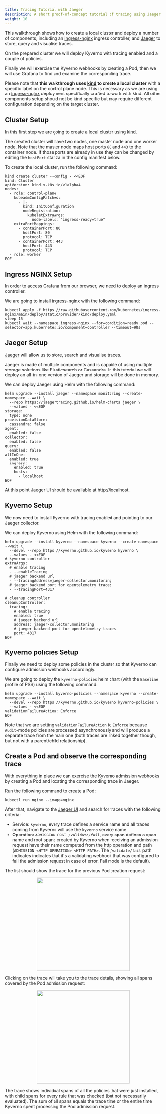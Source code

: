 ```yaml
---
title: Tracing Tutorial with Jaeger
description: A short proof-of-concept tutorial of tracing using Jaeger.
weight: 10
---
```


This walkthrough shows how to create a local cluster and deploy a number of components, including an [ingress-nginx](https://github.com/kubernetes/ingress-nginx) ingress controller, and [Jaeger](https://www.jaegertracing.io) to store, query and visualise traces.

On the prepared cluster we will deploy Kyverno with tracing enabled and a couple of policies.

Finally we will exercise the Kyverno webhooks by creating a Pod, then we will use Grafana to find and examine the corresponding trace.

Please note that **this walkthrough uses [kind](https://kind.sigs.k8s.io) to create a local cluster** with a specific label on the control plane node.
This is necessary as we are using an [ingress-nginx](https://github.com/kubernetes/ingress-nginx) deployment specifically crafted to work with kind.
All other components setup should not be kind specific but may require different configuration depending on the target cluster.

## Cluster Setup

In this first step we are going to create a local cluster using [kind](https://kind.sigs.k8s.io).

The created cluster will have two nodes, one master node and one worker node.
Note that the master node maps host ports `80` and `443` to the container node.
If those ports are already in use they can be changed by editing the `hostPort` stanza in the config manifest below.

To create the local cluster, run the following command:

```shell
kind create cluster --config - <<EOF
kind: Cluster
apiVersion: kind.x-k8s.io/v1alpha4
nodes:
  - role: control-plane
    kubeadmConfigPatches:
      - |-
        kind: InitConfiguration
        nodeRegistration:
          kubeletExtraArgs:
            node-labels: "ingress-ready=true"
    extraPortMappings:
      - containerPort: 80
        hostPort: 80
        protocol: TCP
      - containerPort: 443
        hostPort: 443
        protocol: TCP
  - role: worker
EOF
```

## Ingress NGINX Setup

In order to access Grafana from our browser, we need to deploy an ingress controller.

We are going to install [ingress-nginx](https://github.com/kubernetes/ingress-nginx) with the following command:

```shell
kubectl apply -f https://raw.githubusercontent.com/kubernetes/ingress-nginx/main/deploy/static/provider/kind/deploy.yaml
sleep 15
kubectl wait --namespace ingress-nginx --for=condition=ready pod --selector=app.kubernetes.io/component=controller --timeout=90s
```

## Jaeger Setup

[Jaeger](https://www.jaegertracing.io) will allow us to store, search and visualise traces.

Jaeger is made of multiple components and is capable of using multiple storage solutions like Elasticsearch or Cassandra. In this tutorial we will deploy an all-in-one version of Jaeger and storage will be done in memory.

We can deploy Jaeger using Helm with the following command:

```shell
helm upgrade --install jaeger --namespace monitoring --create-namespace --wait \
  --repo https://jaegertracing.github.io/helm-charts jaeger \
  --values - <<EOF
storage:
  type: none
provisionDataStore:
  cassandra: false
agent:
  enabled: false
collector:
  enabled: false
query:
  enabled: false
allInOne:
  enabled: true
  ingress:
    enabled: true
    hosts:
      - localhost
EOF
```

At this point Jaeger UI should be available at http://localhost.

## Kyverno Setup

We now need to install Kyverno with tracing enabled and pointing to our Jaeger collector.

We can deploy Kyverno using Helm with the following command:

```shell
helm upgrade --install kyverno --namespace kyverno --create-namespace --wait \
  --devel --repo https://kyverno.github.io/kyverno kyverno \
  --values - <<EOF
# kyverno controller
extraArgs:
  # enable tracing
  - --enableTracing
  # jaeger backend url
  - --tracingAddress=jaeger-collector.monitoring
  # jaeger backend port for opentelemetry traces
  - --tracingPort=4317

# cleanup controller
cleanupController:
  tracing:
    # enable tracing
    enabled: true
    # jaeger backend url
    address: jaeger-collector.monitoring
    # jaeger backend port for opentelemetry traces
    port: 4317
EOF
```

## Kyverno policies Setup

Finally we need to deploy some policies in the cluster so that Kyverno can configure admission webhooks accordingly.

We are going to deploy the `kyverno-policies` helm chart (with the `Baseline` profile of PSS) using the following command:

```shell
helm upgrade --install kyverno-policies --namespace kyverno --create-namespace --wait \
  --devel --repo https://kyverno.github.io/kyverno kyverno-policies \
  --values - <<EOF
validationFailureAction: Enforce
EOF
```

Note that we are setting `validationFailureAction` to `Enforce` because `Audit`-mode policies are processed asynchronously and will produce a separate trace from the main one (both traces are linked together though, but not with a parent/child relationship).

## Create a Pod and observe the corresponding trace

With everything in place we can exercise the Kyverno admission webhooks by creating a Pod and locating the corresponding trace in Jaeger.

Run the following command to create a Pod:

```shell
kubectl run nginx --image=nginx
```

After that, navigate to the [Jaeger UI](http://localhost) and search for traces with the following criteria:
- Service: `kyverno`, every trace defines a service name and all traces coming from Kyverno will use the `kyverno` service name
- Operation: `ADMISSION POST /validate/fail`, every span defines a span name and root spans created by Kyverno when receiving an admission request have their name computed from the http operation and path (`ADMISSION <HTTP OPERATION> <HTTP PATH>`. The `/validate/fail` path indicates indicates that it's a validating webhook that was configured to fail the admission request in case of error. Fail mode is the default).

The list should show the trace for the previous Pod creation request:

<p align="center"><img src="../assets/walkthrough-jaeger-1.png" height="300px"/></p>

Clicking on the trace will take you to the trace details, showing all spans covered by the Pod admission request:

<p align="center"><img src="../assets/walkthrough-jaeger-2.png" height="300px"/></p>

The trace shows individual spans of all the policies that were just installed, with child spans for every rule that was checked (but not necessarily evaluated).
The sum of all spans equals the trace time or the entire time Kyverno spent processing the Pod admission request.
